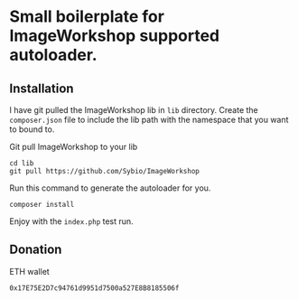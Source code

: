 # Small boilerplate for ImageWorkshop supported autoloader.
## Installation

I have git pulled the ImageWorkshop lib in ```lib``` directory.
Create the ```composer.json``` file to include the lib path with the namespace that you want to bound to.

Git pull ImageWorkshop to your lib

```
cd lib
git pull https://github.com/Sybio/ImageWorkshop
```

Run this command to generate the autoloader for you.
```
composer install
``` 

Enjoy with the ```index.php``` test run.

## Donation
ETH wallet
```
0x17E75E2D7c94761d9951d7500a527E8B8185506f
```